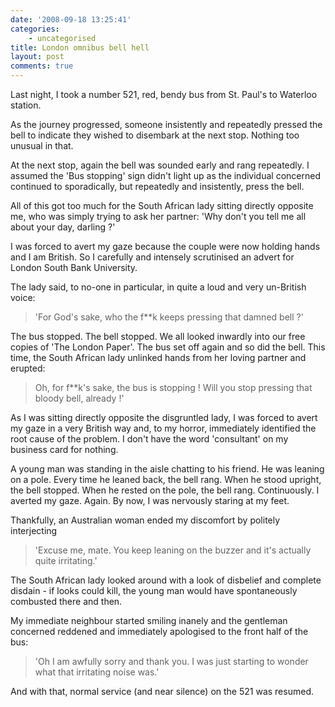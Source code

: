 ```yaml
---
date: '2008-09-18 13:25:41'
categories:
    - uncategorised
title: London omnibus bell hell
layout: post
comments: true
---
```


Last night, I took a number 521, red, bendy bus from St. Paul's to
Waterloo station.

As the journey progressed, someone insistently and repeatedly pressed
the bell to indicate they wished to disembark at the next stop. Nothing
too unusual in that.

At the next stop, again the bell was sounded early and rang repeatedly.
I assumed the 'Bus stopping' sign didn't light up as the individual
concerned continued to sporadically, but repeatedly and insistently,
press the bell.

All of this got too much for the South African lady sitting directly
opposite me, who was simply trying to ask her partner: 'Why don't you
tell me all about your day, darling ?'

I was forced to avert my gaze because the couple were now holding hands
and I am British. So I carefully and intensely scrutinised an advert for
London South Bank University.

The lady said, to no-one in particular, in quite a loud and very
un-British voice:

> 'For God's sake, who the f\*\*k keeps pressing that damned bell ?'

The bus stopped. The bell stopped. We all looked inwardly into our free
copies of 'The London Paper'.
The bus set off again and so did the bell. This time, the South African
lady unlinked hands from her loving partner and erupted:

> Oh, for f\*\*k's sake, the bus is stopping ! Will you stop pressing
> that bloody bell, already !'

As I was sitting directly opposite the disgruntled lady, I was forced to
avert my gaze in a very British way and, to my horror, immediately
identified the root cause of the problem. I don't have the word
'consultant' on my business card for nothing.

A young man was standing in the aisle chatting to his friend. He was
leaning on a pole. Every time he leaned back, the bell rang. When he
stood upright, the bell stopped. When he rested on the pole, the bell
rang. Continuously.
I averted my gaze. Again. By now, I was nervously staring at my feet.

Thankfully, an Australian woman ended my discomfort by politely
interjecting

> 'Excuse me, mate. You keep leaning on the buzzer and it's actually
> quite irritating.'

The South African lady looked around with a look of disbelief and
complete disdain - if looks could kill, the young man would have
spontaneously combusted there and then.

My immediate neighbour started smiling inanely and the gentleman
concerned reddened and immediately apologised to the front half of the
bus:

> 'Oh I am awfully sorry and thank you. I was just starting to wonder
> what that irritating noise was.'

And with that, normal service (and near silence) on the 521 was resumed.
